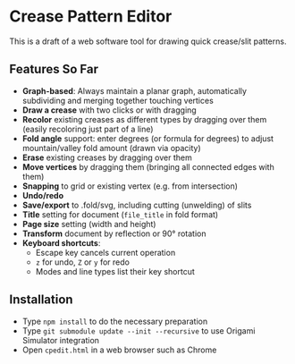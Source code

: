 # Crease Pattern Editor

This is a draft of a web software tool for drawing quick crease/slit patterns.

## Features So Far
* **Graph-based**: Always maintain a planar graph, automatically subdividing
  and merging together touching vertices
* **Draw a crease** with two clicks or with dragging
* **Recolor** existing creases as different types by dragging over them
  (easily recoloring just part of a line)
* **Fold angle** support: enter degrees (or formula for degrees)
  to adjust mountain/valley fold amount (drawn via opacity)
* **Erase** existing creases by dragging over them
* **Move vertices** by dragging them (bringing all connected edges with them)
* **Snapping** to grid or existing vertex (e.g. from intersection)
* **Undo/redo**
* **Save/export** to .fold/svg, including cutting (unwelding) of slits
* **Title** setting for document (`file_title` in fold format)
* **Page size** setting (width and height)
* **Transform** document by reflection or 90&deg; rotation
* **Keyboard shortcuts**:
  * Escape key cancels current operation
  * `z` for undo, `Z` or `y` for redo
  * Modes and line types list their key shortcut

## Installation
* Type `npm install` to do the necessary preparation
* Type `git submodule update --init --recursive` to use Origami Simulator integration
* Open `cpedit.html` in a web browser such as Chrome
